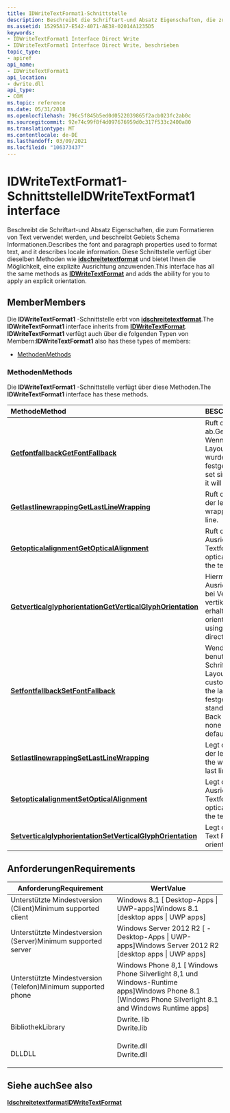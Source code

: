 ```yaml
---
title: IDWriteTextFormat1-Schnittstelle
description: Beschreibt die Schriftart-und Absatz Eigenschaften, die zum Formatieren von Text verwendet werden, und beschreibt Gebiets Schema Informationen. | IDWriteTextFormat1-Schnittstelle
ms.assetid: 15295A17-E542-4071-AE38-02014A1235D5
keywords:
- IDWriteTextFormat1 Interface Direct Write
- IDWriteTextFormat1 Interface Direct Write, beschrieben
topic_type:
- apiref
api_name:
- IDWriteTextFormat1
api_location:
- dwrite.dll
api_type:
- COM
ms.topic: reference
ms.date: 05/31/2018
ms.openlocfilehash: 796c5f845b5ed0d0522039865f2acb023fc2ab0c
ms.sourcegitcommit: 92e74c99f8f4d097676959d0c317f533c2400a80
ms.translationtype: MT
ms.contentlocale: de-DE
ms.lasthandoff: 03/09/2021
ms.locfileid: "106373437"
---
```

# <a name="idwritetextformat1-interface"></a><span data-ttu-id="9a903-106">IDWriteTextFormat1-Schnittstelle</span><span class="sxs-lookup"><span data-stu-id="9a903-106">IDWriteTextFormat1 interface</span></span>

<span data-ttu-id="9a903-107">Beschreibt die Schriftart-und Absatz Eigenschaften, die zum Formatieren von Text verwendet werden, und beschreibt Gebiets Schema Informationen.</span><span class="sxs-lookup"><span data-stu-id="9a903-107">Describes the font and paragraph properties used to format text, and it describes locale information.</span></span> <span data-ttu-id="9a903-108">Diese Schnittstelle verfügt über dieselben Methoden wie [**idschreitetextformat**](/windows/win32/api/dwrite/nn-dwrite-idwritetextformat) und bietet Ihnen die Möglichkeit, eine explizite Ausrichtung anzuwenden.</span><span class="sxs-lookup"><span data-stu-id="9a903-108">This interface has all the same methods as [**IDWriteTextFormat**](/windows/win32/api/dwrite/nn-dwrite-idwritetextformat) and adds the ability for you to apply an explicit orientation.</span></span>

## <a name="members"></a><span data-ttu-id="9a903-109">Member</span><span class="sxs-lookup"><span data-stu-id="9a903-109">Members</span></span>

<span data-ttu-id="9a903-110">Die **IDWriteTextFormat1** -Schnittstelle erbt von [**idschreitetextformat**](/windows/win32/api/dwrite/nn-dwrite-idwritetextformat).</span><span class="sxs-lookup"><span data-stu-id="9a903-110">The **IDWriteTextFormat1** interface inherits from [**IDWriteTextFormat**](/windows/win32/api/dwrite/nn-dwrite-idwritetextformat).</span></span> <span data-ttu-id="9a903-111">**IDWriteTextFormat1** verfügt auch über die folgenden Typen von Membern:</span><span class="sxs-lookup"><span data-stu-id="9a903-111">**IDWriteTextFormat1** also has these types of members:</span></span>

-   [<span data-ttu-id="9a903-112">Methoden</span><span class="sxs-lookup"><span data-stu-id="9a903-112">Methods</span></span>](#methods)

### <a name="methods"></a><span data-ttu-id="9a903-113">Methoden</span><span class="sxs-lookup"><span data-stu-id="9a903-113">Methods</span></span>

<span data-ttu-id="9a903-114">Die **IDWriteTextFormat1** -Schnittstelle verfügt über diese Methoden.</span><span class="sxs-lookup"><span data-stu-id="9a903-114">The **IDWriteTextFormat1** interface has these methods.</span></span>



| <span data-ttu-id="9a903-115">Methode</span><span class="sxs-lookup"><span data-stu-id="9a903-115">Method</span></span>                                                                                | <span data-ttu-id="9a903-116">BESCHREIBUNG</span><span class="sxs-lookup"><span data-stu-id="9a903-116">Description</span></span>                                                                                                             |
|:--------------------------------------------------------------------------------------|:------------------------------------------------------------------------------------------------------------------------|
| [<span data-ttu-id="9a903-117">**Getfontfallback**</span><span class="sxs-lookup"><span data-stu-id="9a903-117">**GetFontFallback**</span></span>](/windows/win32/api/dwrite_2/nf-dwrite_2-idwritetextformat1-getfontfallback)                         | <span data-ttu-id="9a903-118">Ruft den aktuellen Fallback ab.</span><span class="sxs-lookup"><span data-stu-id="9a903-118">Gets the current fallback.</span></span> <span data-ttu-id="9a903-119">Wenn seit dem Erstellen des Layouts nichts festgelegt wurde, wird es auf nullptr festgelegt.</span><span class="sxs-lookup"><span data-stu-id="9a903-119">If none was ever set since creating the layout, it will be nullptr.</span></span><br/>               |
| [<span data-ttu-id="9a903-120">**Getlastlinewrapping**</span><span class="sxs-lookup"><span data-stu-id="9a903-120">**GetLastLineWrapping**</span></span>](/windows/win32/api/dwrite_2/nf-dwrite_2-idwritetextformat1-getlastlinewrapping)                 | <span data-ttu-id="9a903-121">Ruft den Wrapping Modus der letzten Zeile ab.</span><span class="sxs-lookup"><span data-stu-id="9a903-121">Gets the wrapping mode of the last line.</span></span><br/>                                                                     |
| [<span data-ttu-id="9a903-122">**Getopticalalignment**</span><span class="sxs-lookup"><span data-stu-id="9a903-122">**GetOpticalAlignment**</span></span>](/windows/win32/api/dwrite_2/nf-dwrite_2-idwritetextformat1-getopticalalignment)                 | <span data-ttu-id="9a903-123">Ruft die optische Rand Ausrichtung für das Textformat ab.</span><span class="sxs-lookup"><span data-stu-id="9a903-123">Gets the optical margin alignment for the text format.</span></span><br/>                                                       |
| [<span data-ttu-id="9a903-124">**Getverticalglyphorientation**</span><span class="sxs-lookup"><span data-stu-id="9a903-124">**GetVerticalGlyphOrientation**</span></span>](/windows/win32/api/dwrite_2/nf-dwrite_2-idwritetextformat1-getverticalglyphorientation) | <span data-ttu-id="9a903-125">Hiermit wird die bevorzugte Ausrichtung von Symbolen bei Verwendung einer vertikalen Leserichtung erhalten.</span><span class="sxs-lookup"><span data-stu-id="9a903-125">Get the preferred orientation of glyphs when using a vertical reading direction.</span></span><br/>                             |
| [<span data-ttu-id="9a903-126">**Setfontfallback**</span><span class="sxs-lookup"><span data-stu-id="9a903-126">**SetFontFallback**</span></span>](/windows/win32/api/dwrite_2/nf-dwrite_2-idwritetextformat1-setfontfallback)                         | <span data-ttu-id="9a903-127">Wendet den benutzerdefinierten Schriftart Fall Back auf das Layout an.</span><span class="sxs-lookup"><span data-stu-id="9a903-127">Applies the custom font fallback onto the layout.</span></span> <span data-ttu-id="9a903-128">Wenn kein Wert festgelegt ist, wird die standardmäßige System Fall Back Liste verwendet.</span><span class="sxs-lookup"><span data-stu-id="9a903-128">If none is set, it uses the default system fallback list.</span></span> <br/> |
| [<span data-ttu-id="9a903-129">**Setlastlinewrapping**</span><span class="sxs-lookup"><span data-stu-id="9a903-129">**SetLastLineWrapping**</span></span>](/windows/win32/api/dwrite_2/nf-dwrite_2-idwritetextformat1-setlastlinewrapping)                   | <span data-ttu-id="9a903-130">Legt den Wrapping Modus der letzten Zeile fest.</span><span class="sxs-lookup"><span data-stu-id="9a903-130">Sets the wrapping mode of the last line.</span></span><br/>                                                                     |
| [<span data-ttu-id="9a903-131">**Setopticalalignment**</span><span class="sxs-lookup"><span data-stu-id="9a903-131">**SetOpticalAlignment**</span></span>](/windows/win32/api/dwrite_2/nf-dwrite_2-idwritetextformat1-setopticalalignment)                 | <span data-ttu-id="9a903-132">Legt die optische Rand Ausrichtung für das Textformat fest.</span><span class="sxs-lookup"><span data-stu-id="9a903-132">Sets the optical margin alignment for the text format.</span></span><br/>                                                       |
| [<span data-ttu-id="9a903-133">**Setverticalglyphorientation**</span><span class="sxs-lookup"><span data-stu-id="9a903-133">**SetVerticalGlyphOrientation**</span></span>](/windows/win32/api/dwrite_2/nf-dwrite_2-idwritetextformat1-setverticalglyphorientation) | <span data-ttu-id="9a903-134">Legt die Ausrichtung eines Text Formats fest.</span><span class="sxs-lookup"><span data-stu-id="9a903-134">Sets the orientation of a text format.</span></span><br/>                                                                       |



 

## <a name="requirements"></a><span data-ttu-id="9a903-135">Anforderungen</span><span class="sxs-lookup"><span data-stu-id="9a903-135">Requirements</span></span>



| <span data-ttu-id="9a903-136">Anforderung</span><span class="sxs-lookup"><span data-stu-id="9a903-136">Requirement</span></span> | <span data-ttu-id="9a903-137">Wert</span><span class="sxs-lookup"><span data-stu-id="9a903-137">Value</span></span> |
|-------------------------------------|-----------------------------------------------------------------------------------------|
| <span data-ttu-id="9a903-138">Unterstützte Mindestversion (Client)</span><span class="sxs-lookup"><span data-stu-id="9a903-138">Minimum supported client</span></span><br/> | <span data-ttu-id="9a903-139">Windows 8.1 \[ Desktop-Apps \| UWP-apps\]</span><span class="sxs-lookup"><span data-stu-id="9a903-139">Windows 8.1 \[desktop apps \| UWP apps\]</span></span><br/>                                     |
| <span data-ttu-id="9a903-140">Unterstützte Mindestversion (Server)</span><span class="sxs-lookup"><span data-stu-id="9a903-140">Minimum supported server</span></span><br/> | <span data-ttu-id="9a903-141">Windows Server 2012 R2 \[ -Desktop-Apps \| UWP-apps\]</span><span class="sxs-lookup"><span data-stu-id="9a903-141">Windows Server 2012 R2 \[desktop apps \| UWP apps\]</span></span><br/>                          |
| <span data-ttu-id="9a903-142">Unterstützte Mindestversion (Telefon)</span><span class="sxs-lookup"><span data-stu-id="9a903-142">Minimum supported phone</span></span><br/>  | <span data-ttu-id="9a903-143">Windows Phone 8,1 \[ Windows Phone Silverlight 8,1 und Windows-Runtime apps\]</span><span class="sxs-lookup"><span data-stu-id="9a903-143">Windows Phone 8.1 \[Windows Phone Silverlight 8.1 and Windows Runtime apps\]</span></span><br/> |
| <span data-ttu-id="9a903-144">Bibliothek</span><span class="sxs-lookup"><span data-stu-id="9a903-144">Library</span></span><br/>                  | <dl> <span data-ttu-id="9a903-145"><dt>Dwrite. lib</dt></span><span class="sxs-lookup"><span data-stu-id="9a903-145"><dt>Dwrite.lib</dt></span></span> </dl>   |
| <span data-ttu-id="9a903-146">DLL</span><span class="sxs-lookup"><span data-stu-id="9a903-146">DLL</span></span><br/>                      | <dl> <span data-ttu-id="9a903-147"><dt>Dwrite.dll</dt></span><span class="sxs-lookup"><span data-stu-id="9a903-147"><dt>Dwrite.dll</dt></span></span> </dl>   |



## <a name="see-also"></a><span data-ttu-id="9a903-148">Siehe auch</span><span class="sxs-lookup"><span data-stu-id="9a903-148">See also</span></span>

<dl> <dt>

[<span data-ttu-id="9a903-149">**Idschreitetextformat**</span><span class="sxs-lookup"><span data-stu-id="9a903-149">**IDWriteTextFormat**</span></span>](/windows/win32/api/dwrite/nn-dwrite-idwritetextformat)
</dt> </dl>

 

